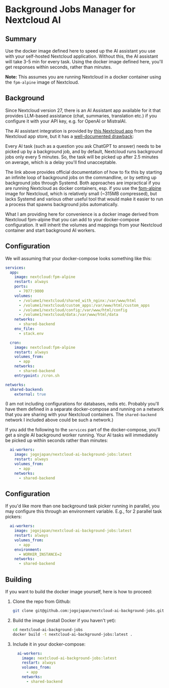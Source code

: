 # Background Jobs Manager for Nextcloud AI

## Summary
Use the docker image defined here to speed up the AI assistant you use
with your self-hosted Nextcloud application. Without this, the AI
assistant will take 3-5 min for every task. Using the docker image
defined here, you'll get responses within seconds, rather than
minutes.

**Note:** This assumes you are running Nextcloud in a docker container using the `fpm-alpine` image of Nextcloud.

## Background
Since Nextcloud version 27, there is an AI Assistant app available for
it that provides LLM-based assistance (chat, summaries, translation
etc.) if you configure it with your API key, e.g. for OpenAI or
MistralAI.

The AI assistant integration is provided by [this Nextcloud
app](https://apps.nextcloud.com/apps/assistant) from the Nextcloud app
store, but it has a [well-documented
drawback](https://docs.nextcloud.com/server/latest/admin_manual/ai/overview.html#improve-ai-task-pickup-speed):

Every AI task (such as a question you ask ChatGPT to answer) needs to
be picked up by a background job, and by default, Nextcloud runs
background jobs only every 5 minutes. So, the task will be picked up
after 2.5 minutes on average, which is a delay you'll find
unacceptable.

The link above provides official documentation of how to fix this by
starting an infinite loop of background jobs on the commandline, or by
setting up background jobs through Systemd. Both approaches are
impractical if you are running Nextcloud as docker containers, esp. if
you use the [fpm-alpine](https://hub.docker.com/_/nextcloud/) image
for Nextcloud, which is relatively small (~315MB compressed), but
lacks Systemd and various other useful tool that would make it easier
to run a process that spawns background jobs automatically.

What I am providing here for convenience is a docker image derived
from Nextcloud fpm-alpine that you can add to your docker-compose
configuration. It will inherit the volumes and mappings from your
Nextcloud container and start background AI workers.

## Configuration
We will assuming that your docker-compose looks something like this:

``` yaml
services:
  app:
    image: nextcloud:fpm-alpine
    restart: always
    ports:
      - 7077:9000
    volumes:
      - /volume1/nextcloud/shared_with_nginx:/var/www/html
      - /volume1/nextcloud/custom_apps:/var/www/html/custom_apps
      - /volume1/nextcloud/config:/var/www/html/config
      - /volume1/nextcloud/data:/var/www/html/data
    networks:
      - shared-backend
    env_file:
      - stack.env

  cron:
    image: nextcloud:fpm-alpine
    restart: always
    volumes_from:
      - app
    networks:
      - shared-backend
    entrypoint: /cron.sh

networks:
  shared-backend:
    external: true
```

(I am not including configurations for databases, redis etc. Probably
you'll have them defined in a separate docker-compose and running on a
network that you are sharing with your Nextcloud containers. The
`shared-backend` network I included above could be such a network.)

If you add the following to the `services` part of the docker-compose,
you'll get a single AI background worker running. Your AI tasks will
immediately be picked up within seconds rather than minutes:

``` yaml
  ai-workers:
    image: jogojapan/nextcloud-ai-background-jobs:latest
    restart: always
    volumes_from:
      - app
    networks:
      - shared-backend
```

## Configuration
If you'd like more than one background task picker running in parallel, you may configure this through an environment variable. E.g., for 2 parallel task pickers:

``` yaml
  ai-workers:
    image: jogojapan/nextcloud-ai-background-jobs:latest
    restart: always
    volumes_from:
      - app
    environment:
      - WORKER_INSTANCE=2
    networks:
      - shared-backend
```

## Building
If you want to build the docker image yourself, here is how to proceed:

1. Clone the repo from Github:
     ```bash
     git clone git@github.com:jogojapan/nextcloud-ai-background-jobs.git
     ```
1. Build the image (install Docker if you haven't yet):
    ```bash
    cd nextcloud-ai-background-jobs
    docker build -t nextcloud-ai-background-jobs:latest .
    ```
1. Include it in your docker-compose:
    ``` yaml
      ai-workers:
        image: nextcloud-ai-background-jobs:latest
        restart: always
        volumes_from:
          - app
        networks:
          - shared-backend
    ```
